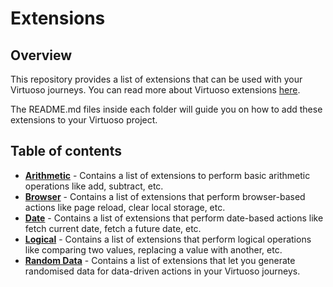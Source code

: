 # Extensions

## Overview

This repository provides a list of extensions that can be used with your Virtuoso  journeys. You can read more about Virtuoso extensions [here](https://docs.virtuoso.qa/guide/making-the-most-of-virtuoso/language-extensions.html#extensions-natural-language-extensions).

The README.md files inside each folder will guide you on how to add these extensions to your Virtuoso project.

## Table of contents

- **[Arithmetic](https://github.com/maneesh-virtuoso/extensions/tree/main/Extensions/Arithmetic)** - Contains a list of extensions to perform basic arithmetic operations like add, subtract, etc.
- **[Browser](https://github.com/maneesh-virtuoso/extensions/tree/main/Extensions/Browser)** - Contains a list of extensions that perform browser-based actions like page reload, clear local storage, etc.
- **[Date](https://github.com/maneesh-virtuoso/extensions/tree/main/Extensions/Date)** - Contains a list of extensions that perform date-based actions like fetch current date, fetch a future date, etc.
- **[Logical](https://github.com/maneesh-virtuoso/extensions/tree/main/Extensions/Logical)** - Contains a list of extensions that perform logical operations like comparing two values, replacing a value with another, etc.
- **[Random Data](https://github.com/maneesh-virtuoso/extensions/tree/main/Extensions/Random%20Data)** - Contains a list of extensions that let you generate randomised data for data-driven actions in your Virtuoso journeys.


